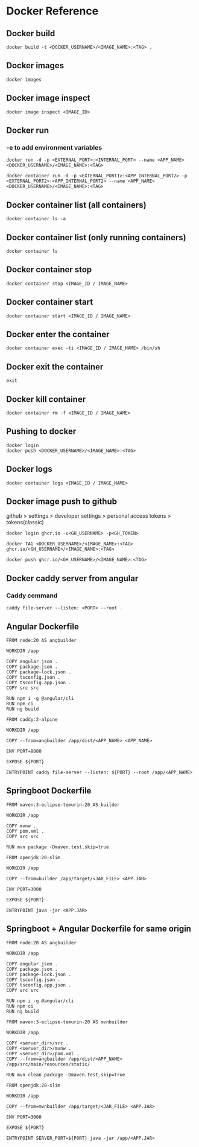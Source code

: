 # Docker Reference

## Docker build
```
docker build -t <DOCKER_USERNAME>/<IMAGE_NAME>:<TAG> .
```

## Docker images
```
docker images
```

## Docker image inspect
```
docker image inspect <IMAGE_ID>
```

## Docker run
### -e to add environment variables
```
docker run -d -p <EXTERNAL_PORT>:<INTERNAL_PORT> --name <APP_NAME> <DOCKER_USERNAME>/<IMAGE_NAME>:<TAG>
```
```
docker container run -d -p <EXTERNAL_PORT1>:<APP_INTERNAL_PORT2> -p <EXTERNAL_PORT2>:<APP_INTERNAL_PORT2> --name <APP_NAME> <DOCKER_USERNAME>/<IMAGE_NAME>:<TAG>
```

## Docker container list (all containers)
```
docker container ls -a
```

## Docker container list (only running containers)
```
docker container ls
```

## Docker container stop
```
docker container stop <IMAGE_ID / IMAGE_NAME>
```

## Docker container start
```
docker container start <IMAGE_ID / IMAGE_NAME>
```

## Docker enter the container
```
docker container exec -ti <IMAGE_ID / IMAGE_NAME> /bin/sh
```

## Docker exit the container
```
exit
```

## Docker kill container
```
docker container rm -f <IMAGE_ID / IMAGE_NAME>
```

## Pushing to docker
```
docker login
docker push <DOCKER_USERNAME>/<IMAGE_NAME>:<TAG>
```

## Docker logs
```
docker container logs <IMAGE_ID / IMAGE_NAME>
```

## Docker image push to github
github > settings > developer settings > personal access tokens > tokens(classic)

```
docker login ghcr.io -u<GH_USERNAME> -p<GH_TOKEN>

docker TAG <DOCKER_USERNAME>/<IMAGE_NAME>:<TAG> ghcr.io/<GH_USERNAME>/<IMAGE_NAME>:<TAG>

docker push ghcr.io/<GH_USERNAME>/<IMAGE_NAME>:<TAG>
```

## Docker caddy server from angular
### Caddy command
```
caddy file-server --listen: <PORT> --root .
```

## Angular Dockerfile
```
FROM node:20 AS angbuilder

WORKDIR /app

COPY angular.json .
COPY package.json .
COPY package-lock.json .
COPY tsconfig.json .
COPY tsconfig.app.json .
COPY src src

RUN npm i -g @angular/cli
RUN npm ci
RUN ng build

FROM caddy:2-alpine

WORKDIR /app

COPY --from=angbuilder /app/dist/<APP_NAME> <APP_NAME>

ENV PORT=8080

EXPOSE ${PORT}

ENTRYPOINT caddy file-server --listen: ${PORT} --root /app/<APP_NAME>
```

## Springboot Dockerfile
```
FROM maven:3-eclipse-temurin-20 AS builder

WORKDIR /app

COPY mvnw .
COPY pom.xml .
COPY src src

RUN mvn package -Dmaven.test.skip=true

FROM openjdk:20-slim

WORKDIR /app

COPY --from=builder /app/target/<JAR_FILE> <APP.JAR>

ENV PORT=3000

EXPOSE ${PORT}

ENTRYPOINT java -jar <APP.JAR>
```

## Springboot + Angular Dockerfile for same origin
```
FROM node:20 AS angbuilder

WORKDIR /app

COPY angular.json .
COPY package.json .
COPY package-lock.json .
COPY tsconfig.json .
COPY tsconfig.app.json .
COPY src src

RUN npm i -g @angular/cli
RUN npm ci
RUN ng build

FROM maven:3-eclipse-temurin-20 AS mvnbuilder

WORKDIR /app

COPY <server_dir>/src .
COPY <server_dir>/mvnw .
COPY <server_dir>/pom.xml .
COPY --from=angbuilder /app/dist/<APP_NAME> /app/src/main/resources/static/

RUN mvn clean package -Dmaven.test.skip=true

FROM openjdk:20-slim

WORKDIR /app

COPY --from=mvnbuilder /app/target/<JAR_FILE> <APP.JAR>

ENV PORT=3000

EXPOSE ${PORT}

ENTRYPOINT SERVER_PORT=${PORT} java -jar /app/<APP.JAR>

```